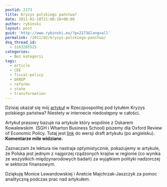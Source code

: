 ```yaml
---
postid: 2173
title: Kryzys polskiego państwa?
date: 2011-02-18T21:00:18+00:00
author: rybinski
layout: post
guid: 'http://www.rybinski.eu/?p=2173&lang=all'
permalink: /2011/02/kryzys-polskiego-panstwa/
dsq_thread_id:
  - 3163285525
categories:
  - Bez kategorii
tags:
  - article
  - CEE
  - fiscal-policy
  - OXREP
  - reforms
  - state
  - transformation
---
```

Dzisiaj ukazał się mój [artykuł](http://www.rp.pl/artykul/449164,614004-Kryzys-polskiego-panstwa-.html) w Rzeczpospolitej pod tytułem Kryzys polskiego państwa? Niestety w internecie niedostępny w całości.

Artykuł prasowy bazuje na artykule który wspólnie z Oskarem Kowalewskim  (SGH i Wharton Business School) piszemy dla Oxford Review of Economic Policy. Tutaj jest [link](http://resources.rybinski.eu/resources/viewResource:049e67a4-3b98-11e0-b58e-001b24eff4d8) do wersji draft artykułu (po angielsku). **Komentarze mile widziane.** 

Zaznaczam że lektura nie nastraja optymistycznie, pokazujemy w artykule, że Polska jest jednym z najgorzej rządzonych krajów w regionie (co wynika ze wszystkich międzynarodowych badań) za wyjątkiem polityki nadzorczej w sektorze finansowym.

Dziękuję Monice Lewandowskiej i Anetcie Majchrzak-Jaszczyk za pomoc analityczną podczas prac nad artykułem.
